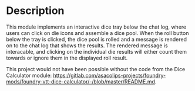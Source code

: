 # Description

This module implements an interactive dice tray below the chat log, where users can click on die icons and assemble a dice pool. When the roll button below the tray is clicked, the dice pool is rolled and a message is rendered on to the chat log that shows the results. The rendered message is interacable, and clicking on the individual die results will either count them towards or ignore them in the displayed roll result.

This project would not have been possible without the code from the Dice Calculator module: https://gitlab.com/asacolips-projects/foundry-mods/foundry-vtt-dice-calculator/-/blob/master/README.md.
